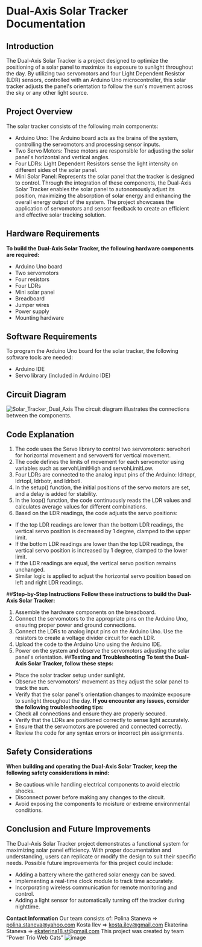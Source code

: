 # Dual-Axis Solar Tracker Documentation
## **Introduction**
The Dual-Axis Solar Tracker is a project designed to optimize the positioning of a solar panel to maximize its exposure to sunlight throughout the day. By utilizing two servomotors and four Light Dependent Resistor (LDR) sensors, controlled with an Arduino Uno microcontroller, this solar tracker adjusts the panel's orientation to follow the sun's movement across the sky or any other light source.
## **Project Overview**
The solar tracker consists of the following main components:
-	Arduino Uno: The Arduino board acts as the brains of the system, controlling the servomotors and processing sensor inputs.
-	Two Servo Motors: These motors are responsible for adjusting the solar panel's horizontal and vertical angles.
-	Four LDRs: Light Dependent Resistors sense the light intensity on different sides of the solar panel.
-	Mini Solar Panel: Represents the solar panel that the tracker is designed to control.
Through the integration of these components, the Dual-Axis Solar Tracker enables the solar panel to autonomously adjust its position, maximizing the absorption of solar energy and enhancing the overall energy output of the system. The project showcases the application of servomotors and sensor feedback to create an efficient and effective solar tracking solution.
## **Hardware Requirements**
**To build the Dual-Axis Solar Tracker, the following hardware components are required:**
-	Arduino Uno board
-	Two servomotors
-	Four resistors
-	Four LDRs
-	Mini solar panel
- Breadboard
-	Jumper wires
-	Power supply 
-	Mounting hardware 
## **Software Requirements**
To program the Arduino Uno board for the solar tracker, the following software tools are needed:
-	Arduino IDE
-	Servo library (included in Arduino IDE)
## **Circuit Diagram**
 ![Solar_Tracker_Dual_Axis](https://github.com/polinizal/Solar-Tracker-Dual-Axis/assets/71072498/3480a32e-5498-49c4-9ce3-3eee843522d6)
The circuit diagram illustrates the connections between the components. 
## **Code Explanation**
1.	The code uses the Servo library to control two servomotors: servohori for horizontal movement and servoverti for vertical movement.
2.	The code defines the limits of movement for each servomotor using variables such as servohLimitHigh and servohLimitLow.
3.	Four LDRs are connected to the analog input pins of the Arduino: ldrtopr, ldrtopl, ldrbotr, and ldrbotl.
4.	In the setup() function, the initial positions of the servo motors are set, and a delay is added for stability.
5.	In the loop() function, the code continuously reads the LDR values and calculates average values for different combinations.
6.	Based on the LDR readings, the code adjusts the servo positions:
-	If the top LDR readings are lower than the bottom LDR readings, the vertical servo position is decreased by 1 degree, clamped to the upper limit.
-	If the bottom LDR readings are lower than the top LDR readings, the vertical servo position is increased by 1 degree, clamped to the lower limit.
-	If the LDR readings are equal, the vertical servo position remains unchanged.
-	Similar logic is applied to adjust the horizontal servo position based on left and right LDR readings.

##**Step-by-Step Instructions**
**Follow these instructions to build the Dual-Axis Solar Tracker:**
1. Assemble the hardware components on the breadboard.
2. Connect the servomotors to the appropriate pins on the Arduino Uno, ensuring proper power and ground connections.
3. Connect the LDRs to analog input pins on the Arduino Uno. Use the resistors to create a voltage divider circuit for each LDR.
4. Upload the code to the Arduino Uno using the Arduino IDE.
5. Power on the system and observe the servomotors adjusting the solar panel's orientation.
##**Testing and Troubleshooting**
**To test the Dual-Axis Solar Tracker, follow these steps:**
-	Place the solar tracker setup under sunlight.
-	Observe the servomotors' movement as they adjust the solar panel to track the sun.
-	Verify that the solar panel's orientation changes to maximize exposure to sunlight throughout the day.
**If you encounter any issues, consider the following troubleshooting tips:**
-	Check all connections and ensure they are properly secured.
-	Verify that the LDRs are positioned correctly to sense light accurately.
-	Ensure that the servomotors are powered and connected correctly.
-	Review the code for any syntax errors or incorrect pin assignments.
## **Safety Considerations**
**When building and operating the Dual-Axis Solar Tracker, keep the following safety considerations in mind:**
-	Be cautious while handling electrical components to avoid electric shocks.
-	Disconnect power before making any changes to the circuit.
-	Avoid exposing the components to moisture or extreme environmental conditions.
## **Conclusion and Future Improvements**
The Dual-Axis Solar Tracker project demonstrates a functional system for maximizing solar panel efficiency. With proper documentation and understanding, users can replicate or modify the design to suit their specific needs.
Possible future improvements for this project could include:
-	Adding a battery where the gathered solar energy can be saved.
-	Implementing a real-time clock module to track time accurately.
-	Incorporating wireless communication for remote monitoring and control.
-	Adding a light sensor for automatically turning off the tracker during nighttime.

**Contact Information**
Our team consists of:
Polina Staneva ⇒ polina.staneva@yahoo.com
Kosta Ilev ⇒ kosta.ilev@gmail.com
Ekaterina Staneva ⇒ ekaterina18.st@gmail.com
This project was created by team “Power Trio Web Cats”
![image](https://github.com/polinizal/Solar-Tracker-Dual-Axis/assets/71072498/1d899e1e-869b-444a-8623-cb8dc3bd1cb9)


